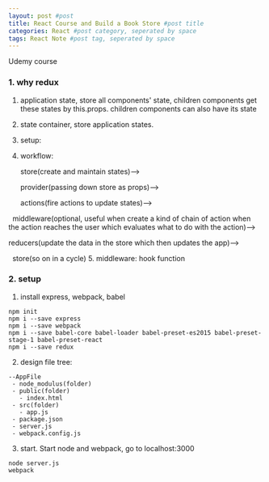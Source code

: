 ```yaml
---
layout: post #post
title: React Course and Build a Book Store #post title
categories: React #post category, seperated by space
tags: React Note #post tag, seperated by space
---
```



Udemy course


### 1. why redux

1. application state, store all components' state, children components get these states by this.props. children components can also have its state 
2. state container, store application states.
3. setup:
4. workflow: 

   store(create and maintain states)-->
   
   provider(passing down store as props)-->
   
   actions(fire actions to update states)-->
   
   middleware(optional, useful when create a kind of chain of action when the action reaches the user which evaluates what to do with the action)-->
   
   reducers(update the data in the store which then updates the app)-->
   
   store(so on in a cycle)
5. middleware: hook function
 
 ### 2. setup 
 
1. install express, webpack, babel

```
npm init
npm i --save express
npm i --save webpack
npm i --save babel-core babel-loader babel-preset-es2015 babel-preset-stage-1 babel-preset-react
npm i --save redux
```
  
2. design file tree:

```
--AppFile
 - node_modulus(folder)
 - public(folder)
   - index.html
 - src(folder)
   - app.js
 - package.json
 - server.js
 - webpack.config.js   
```
  
3. start. Start node and webpack, go to localhost:3000

```
node server.js
webpack
```
